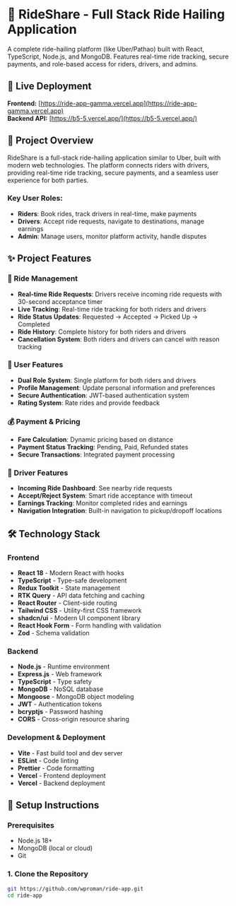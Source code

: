 # 🚖 RideShare - Full Stack Ride Hailing Application

A complete ride-hailing platform (like Uber/Pathao) built with React, TypeScript, Node.js, and MongoDB. Features real-time ride tracking, secure payments, and role-based access for riders, drivers, and admins.

## 🚀 Live Deployment
**Frontend:** [https://ride-app-gamma.vercel.app](https://ride-app-gamma.vercel.app)  
**Backend API:** [https://b5-5.vercel.app/](https://b5-5.vercel.app/)

## 📖 Project Overview
RideShare is a full-stack ride-hailing application similar to Uber, built with modern web technologies. The platform connects riders with drivers, providing real-time ride tracking, secure payments, and a seamless user experience for both parties.

### Key User Roles:
- **Riders**: Book rides, track drivers in real-time, make payments
- **Drivers**: Accept ride requests, navigate to destinations, manage earnings
- **Admin**: Manage users, monitor platform activity, handle disputes

## ✨ Project Features

### 🚗 Ride Management
- **Real-time Ride Requests**: Drivers receive incoming ride requests with 30-second acceptance timer
- **Live Tracking**: Real-time ride tracking for both riders and drivers
- **Ride Status Updates**: Requested → Accepted → Picked Up → Completed
- **Ride History**: Complete history for both riders and drivers
- **Cancellation System**: Both riders and drivers can cancel with reason tracking

### 👤 User Features
- **Dual Role System**: Single platform for both riders and drivers
- **Profile Management**: Update personal information and preferences
- **Secure Authentication**: JWT-based authentication system
- **Rating System**: Rate rides and provide feedback

### 💰 Payment & Pricing
- **Fare Calculation**: Dynamic pricing based on distance
- **Payment Status Tracking**: Pending, Paid, Refunded states
- **Secure Transactions**: Integrated payment processing

### 🎯 Driver Features
- **Incoming Ride Dashboard**: See nearby ride requests
- **Accept/Reject System**: Smart ride acceptance with timeout
- **Earnings Tracking**: Monitor completed rides and earnings
- **Navigation Integration**: Built-in navigation to pickup/dropoff locations

## 🛠 Technology Stack

### Frontend
- **React 18** - Modern React with hooks
- **TypeScript** - Type-safe development
- **Redux Toolkit** - State management
- **RTK Query** - API data fetching and caching
- **React Router** - Client-side routing
- **Tailwind CSS** - Utility-first CSS framework
- **shadcn/ui** - Modern UI component library
- **React Hook Form** - Form handling with validation
- **Zod** - Schema validation

### Backend
- **Node.js** - Runtime environment
- **Express.js** - Web framework
- **TypeScript** - Type safety
- **MongoDB** - NoSQL database
- **Mongoose** - MongoDB object modeling
- **JWT** - Authentication tokens
- **bcryptjs** - Password hashing
- **CORS** - Cross-origin resource sharing

### Development & Deployment
- **Vite** - Fast build tool and dev server
- **ESLint** - Code linting
- **Prettier** - Code formatting
- **Vercel** - Frontend deployment
- **Vercel** - Backend deployment

## 🚀 Setup Instructions

### Prerequisites
- Node.js 18+ 
- MongoDB (local or cloud)
- Git

### 1. Clone the Repository
```bash
git https://github.com/wproman/ride-app.git
cd ride-app